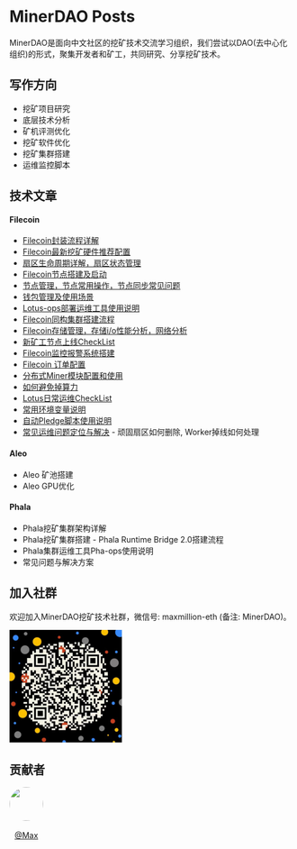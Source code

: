 # MinerDAO Posts
MinerDAO是面向中文社区的挖矿技术交流学习组织，我们尝试以DAO(去中心化组织)的形式，聚集开发者和矿工，共同研究、分享挖矿技术。

## 写作方向
- 挖矿项目研究
- 底层技术分析
- 矿机评测优化
- 挖矿软件优化
- 挖矿集群搭建
- 运维监控脚本

## 技术文章
#### Filecoin
- [Filecoin封装流程详解](./posts/filecoin/lotus-mining-process.md)
- [Filecoin最新挖矿硬件推荐配置](./posts/filecoin/hardware-configuration.md)
- [扇区生命周期详解，扇区状态管理](./posts/filecoin/sector-life-cycle.md)
- [Filecoin节点搭建及启动](./posts/filecoin/daemon-deployment.md)
- [节点管理，节点常用操作，节点同步常见问题](./posts/filecoin/daemon-operation.md)
- [钱包管理及使用场景](./posts/filecoin/wallet-management.md)
- [Lotus-ops部署运维工具使用说明](./posts/filecoin/ansible-deploy-tool-usage.md)
- [Filecoin同构集群搭建流程](./posts/filecoin/mining-cluster-deployment.md)
- [Filecoin存储管理，存储i/o性能分析，网络分析](./posts/filecoin/storage-manage.md)
- [新矿工节点上线CheckList](./posts/filecoin/new-miner-checklist.md)
- [Filecoin监控报警系统搭建](./posts/filecoin/monitoring-deployment.md)
- [Filecoin 订单配置](./posts/filecoin/deals-configuration.md)
- [分布式Miner模块配置和使用](./posts/filecoin/distributed-miner-configuration.md)
- [如何避免掉算力](./posts/filecoin/miner-keep.md)
- [Lotus日常运维CheckList](./posts/filecoin/lotus-ops-checklist.md)
- [常用环境变量说明](./posts/filecoin/environment-usage.md)
- [自动Pledge脚本使用说明](./posts/filecoin/auto-pledge.md)
- [常见运维问题定位与解决](./posts/filecoin/questions.md#1-顽固扇区如何删除) - 顽固扇区如何删除, Worker掉线如何处理
<!-- - [扇区续期操作说明]() -->
<!-- - [Filecoin虚拟机FVM节点搭建与使用]() -->

#### Aleo
- Aleo 矿池搭建
- Aleo GPU优化

#### Phala
- Phala挖矿集群架构详解
- Phala挖矿集群搭建 - Phala Runtime Bridge 2.0搭建流程
- Phala集群运维工具Pha-ops使用说明
- 常见问题与解决方案

## 加入社群
欢迎加入MinerDAO挖矿技术社群，微信号: maxmillion-eth (备注: MinerDAO)。

<img src="./images/wechat-max.png" width="200">

## 贡献者
<div style="display: flex; padding: 0; list-style: none;">
  <div style="display: flex; margin-right: 20px;">
    <a href="https://github.com/yuwenhui" style="text-align: center">
      <img src="https://avatars.githubusercontent.com/u/1715211?v=4" width="60" height="60" style="border-radius: 60px">
      <p>@Max</p>
    </a>
  </div>                                        
</div>


